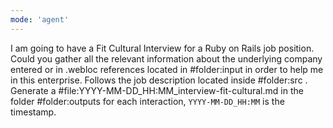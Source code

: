 ```yaml
---
mode: 'agent'
---
```

I am going to have a Fit Cultural Interview for a Ruby on Rails job position. Could you gather all the relevant information about the underlying company entered or in .webloc references located in #folder:input in order to help me in this enterprise. Follows the job description located inside #folder:src . Generate a #file:YYYY-MM-DD_HH:MM_interview-fit-cultural.md in the folder #folder:outputs for each interaction, `YYYY-MM-DD_HH:MM` is the timestamp.